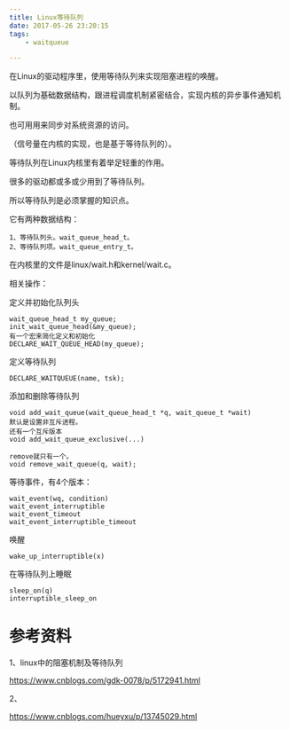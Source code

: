 ```yaml
---
title: Linux等待队列
date: 2017-05-26 23:20:15
tags:
	- waitqueue

---
```




在Linux的驱动程序里，使用等待队列来实现阻塞进程的唤醒。

以队列为基础数据结构，跟进程调度机制紧密结合，实现内核的异步事件通知机制。

也可用用来同步对系统资源的访问。

（信号量在内核的实现，也是基于等待队列的）。

等待队列在Linux内核里有着举足轻重的作用。

很多的驱动都或多或少用到了等待队列。

所以等待队列是必须掌握的知识点。

它有两种数据结构：

```
1、等待队列头。wait_queue_head_t。
2、等待队列项。wait_queue_entry_t。
```



在内核里的文件是linux/wait.h和kernel/wait.c。

相关操作：

定义并初始化队列头

```
wait_queue_head_t my_queue;
init_wait_queue_head(&my_queue);
有一个宏来简化定义和初始化
DECLARE_WAIT_QUEUE_HEAD(my_queue);
```

定义等待队列

```
DECLARE_WAITQUEUE(name, tsk);
```

添加和删除等待队列

```
void add_wait_queue(wait_queue_head_t *q, wait_queue_t *wait)
默认是设置非互斥进程。
还有一个互斥版本
void add_wait_queue_exclusive(...)

remove就只有一个。
void remove_wait_queue(q, wait);
```

等待事件，有4个版本：

```
wait_event(wq, condition)
wait_event_interruptible
wait_event_timeout
wait_event_interruptible_timeout
```

唤醒

```
wake_up_interruptible(x)

```

在等待队列上睡眠

```
sleep_on(q)
interruptible_sleep_on

```





# 参考资料

1、linux中的阻塞机制及等待队列

https://www.cnblogs.com/gdk-0078/p/5172941.html

2、

https://www.cnblogs.com/hueyxu/p/13745029.html